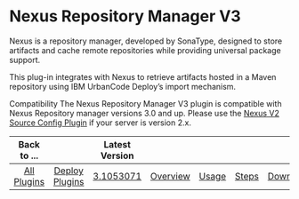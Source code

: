 
Nexus Repository Manager V3
===========================


Nexus is a repository manager, developed by SonaType, designed to store artifacts and cache remote repositories while providing universal package support.


This plug-in integrates with Nexus to retrieve artifacts hosted in a Maven repository using IBM UrbanCode Deploy’s import mechanism.


Compatibility The Nexus Repository Manager V3 plugin is compatible with Nexus Repository manager versions 3.0 and up. Please use the [Nexus V2 Source Config Plugin](https://developer.ibm.com/urbancode/plugin/nexus-source-config/) if your server is version 2.x.




|Back to ...||Latest Version|||||
| :---: | :---: | :---: | :---: | :---: | :---: | :---: |
|[All Plugins](../../index.md)|[Deploy Plugins](../README.md)|[3.1053071](https://raw.githubusercontent.com/UrbanCode/IBM-UCD-PLUGINS/main/files/sourceconfig-nexus-v3/sourceconfig-nexus-v3-3.1053071.zip)|[Overview](overview.md)|[Usage](usage.md)|[Steps](steps.md)|[Downloads](downloads.md)|
